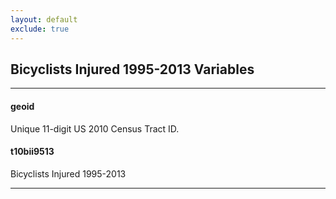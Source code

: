 ```yaml
---
layout: default
exclude: true
---
```


## Bicyclists Injured 1995-2013 Variables

---

#### **geoid**
Unique 11-digit US 2010 Census Tract ID.


#### **t10bii9513**
Bicyclists Injured 1995-2013

---

